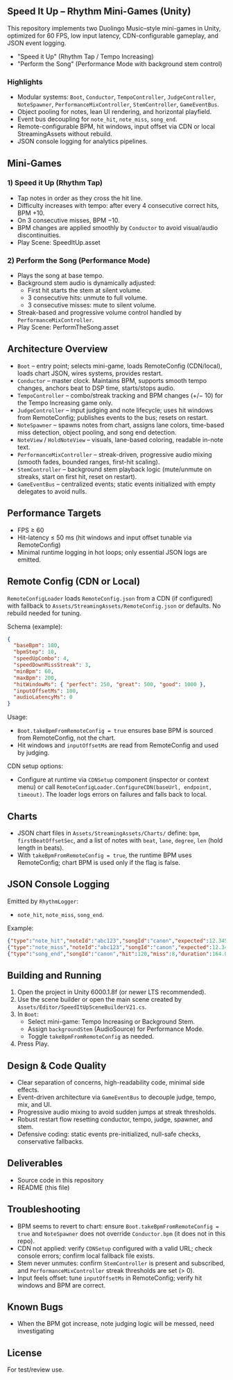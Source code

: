 ## Speed It Up – Rhythm Mini-Games (Unity)

This repository implements two Duolingo Music–style mini-games in Unity, optimized for 60 FPS, low input latency, CDN-configurable gameplay, and JSON event logging.

- "Speed it Up" (Rhythm Tap / Tempo Increasing)
- "Perform the Song" (Performance Mode with background stem control)

### Highlights
- Modular systems: `Boot`, `Conductor`, `TempoController`, `JudgeController`, `NoteSpawner`, `PerformanceMixController`, `StemController`, `GameEventBus`.
- Object pooling for notes, lean UI rendering, and horizontal playfield.
- Event bus decoupling for `note_hit`, `note_miss`, `song_end`.
- Remote-configurable BPM, hit windows, input offset via CDN or local StreamingAssets without rebuild.
- JSON console logging for analytics pipelines.


## Mini-Games

### 1) Speed it Up (Rhythm Tap)
- Tap notes in order as they cross the hit line.
- Difficulty increases with tempo: after every 4 consecutive correct hits, BPM +10.
- On 3 consecutive misses, BPM −10.
- BPM changes are applied smoothly by `Conductor` to avoid visual/audio discontinuities.
- Play Scene: SpeedItUp.asset

### 2) Perform the Song (Performance Mode)
- Plays the song at base tempo.
- Background stem audio is dynamically adjusted:
  - First hit starts the stem at silent volume.
  - 3 consecutive hits: unmute to full volume.
  - 3 consecutive misses: mute to silent volume.
- Streak-based and progressive volume control handled by `PerformanceMixController`.
- Play Scene: PerformTheSong.asset


## Architecture Overview

- `Boot` – entry point; selects mini-game, loads RemoteConfig (CDN/local), loads chart JSON, wires systems, provides restart.
- `Conductor` – master clock. Maintains BPM, supports smooth tempo changes, anchors beat to DSP time, starts/stops audio.
- `TempoController` – combo/streak tracking and BPM changes (+/− 10) for the Tempo Increasing game only.
- `JudgeController` – input judging and note lifecycle; uses hit windows from RemoteConfig; publishes events to the bus; resets on restart.
- `NoteSpawner` – spawns notes from chart, assigns lane colors, time-based miss detection, object pooling, and song end detection.
- `NoteView` / `HoldNoteView` – visuals, lane-based coloring, readable in-note text.
- `PerformanceMixController` – streak-driven, progressive audio mixing (smooth fades, bounded ranges, first-hit scaling).
- `StemController` – background stem playback logic (mute/unmute on streaks, start on first hit, reset on restart).
- `GameEventBus` – centralized events; static events initialized with empty delegates to avoid nulls.


## Performance Targets
- FPS ≥ 60
- Hit-latency ≤ 50 ms (hit windows and input offset tunable via RemoteConfig)
- Minimal runtime logging in hot loops; only essential JSON logs are emitted.


## Remote Config (CDN or Local)

`RemoteConfigLoader` loads `RemoteConfig.json` from a CDN (if configured) with fallback to `Assets/StreamingAssets/RemoteConfig.json` or defaults. No rebuild needed for tuning.

Schema (example):
```json
{
  "baseBpm": 100,
  "bpmStep": 10,
  "speedUpCombo": 4,
  "speedDownMissStreak": 3,
  "minBpm": 60,
  "maxBpm": 200,
  "hitWindowMs": { "perfect": 250, "great": 500, "good": 1000 },
  "inputOffsetMs": 100,
  "audioLatencyMs": 0
}
```

Usage:
- `Boot.takeBpmFromRemoteConfig = true` ensures base BPM is sourced from RemoteConfig, not the chart.
- Hit windows and `inputOffsetMs` are read from RemoteConfig and used by judging.

CDN setup options:
- Configure at runtime via `CDNSetup` component (inspector or context menu) or call `RemoteConfigLoader.ConfigureCDN(baseUrl, endpoint, timeout)`. The loader logs errors on failures and falls back to local.


## Charts

- JSON chart files in `Assets/StreamingAssets/Charts/` define: `bpm`, `firstBeatOffsetSec`, and a list of notes with `beat`, `lane`, `degree`, `len` (hold length in beats).
- With `takeBpmFromRemoteConfig = true`, the runtime BPM uses RemoteConfig; chart BPM is used only if the flag is false.


## JSON Console Logging

Emitted by `RhythmLogger`:
- `note_hit`, `note_miss`, `song_end`.

Example:
```json
{"type":"note_hit","noteId":"abc123","songId":"canon","expected":12.345,"input":12.360,"deltaMs":15.0}
{"type":"note_miss","noteId":"abc123","songId":"canon","expected":12.345,"input":12.500,"deltaMs":155.0}
{"type":"song_end","songId":"canon","hit":120,"miss":8,"duration":164.0}
```


## Building and Running

1) Open the project in Unity 6000.1.8f (or newer LTS recommended).
2) Use the scene builder or open the main scene created by `Assets/Editor/SpeedItUpSceneBuilderV21.cs`.
3) In `Boot`:
   - Select mini-game: Tempo Increasing or Background Stem.
   - Assign `backgroundStem` (AudioSource) for Performance Mode.
   - Toggle `takeBpmFromRemoteConfig` as needed.
4) Press Play.


## Design & Code Quality

- Clear separation of concerns, high-readability code, minimal side effects.
- Event-driven architecture via `GameEventBus` to decouple judge, tempo, mix, and UI.
- Progressive audio mixing to avoid sudden jumps at streak thresholds.
- Robust restart flow resetting conductor, tempo, judge, spawner, and stem.
- Defensive coding: static events pre-initialized, null-safe checks, conservative fallbacks.


## Deliverables

- Source code in this repository
- README (this file)


## Troubleshooting

- BPM seems to revert to chart: ensure `Boot.takeBpmFromRemoteConfig = true` and `NoteSpawner` does not override `Conductor.bpm` (it does not in this repo).
- CDN not applied: verify `CDNSetup` configured with a valid URL; check console errors; confirm local fallback file exists.
- Stem never unmutes: confirm `StemController` is present and subscribed, and `PerformanceMixController` streak thresholds are set (> 0).
- Input feels offset: tune `inputOffsetMs` in RemoteConfig; verify hit windows and BPM are correct.

## Known Bugs
- When the BPM got increase, note judging logic will be messed, need investigating


## License

For test/review use.



